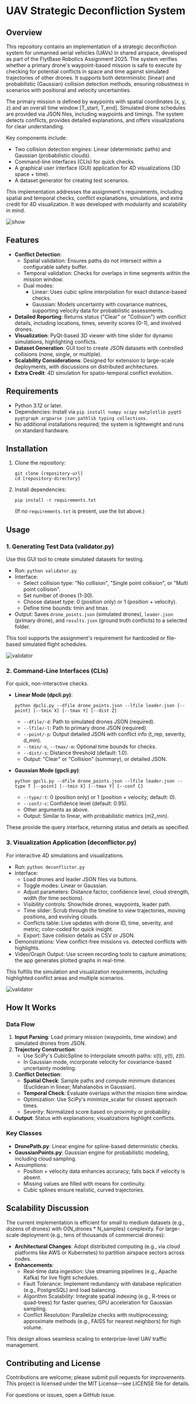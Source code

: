 # UAV Strategic Deconfliction System

## Overview

This repository contains an implementation of a strategic deconfliction system for unmanned aerial vehicles (UAVs) in shared airspace, developed as part of the FlytBase Robotics Assignment 2025. The system verifies whether a primary drone's waypoint-based mission is safe to execute by checking for potential conflicts in space and time against simulated trajectories of other drones. It supports both deterministic (linear) and probabilistic (Gaussian) collision detection methods, ensuring robustness in scenarios with positional and velocity uncertainties.

The primary mission is defined by waypoints with spatial coordinates (x, y, z) and an overall time window [T_start, T_end]. Simulated drone schedules are provided via JSON files, including waypoints and timings. The system detects conflicts, provides detailed explanations, and offers visualizations for clear understanding.

Key components include:
- Two collision detection engines: Linear (deterministic paths) and Gaussian (probabilistic clouds).
- Command-line interfaces (CLIs) for quick checks.
- A graphical user interface (GUI) application for 4D visualizations (3D space + time).
- A dataset generator for creating test scenarios.

This implementation addresses the assignment's requirements, including spatial and temporal checks, conflict explanations, simulations, and extra credit for 4D visualization. It was developed with modularity and scalability in mind.

![show](assets/Display.gif)

## Features

- **Conflict Detection**:
  - Spatial validation: Ensures paths do not intersect within a configurable safety buffer.
  - Temporal validation: Checks for overlaps in time segments within the mission window.
  - Dual modes:
    - Linear: Uses cubic spline interpolation for exact distance-based checks.
    - Gaussian: Models uncertainty with covariance matrices, supporting velocity data for probabilistic assessments.
- **Detailed Reporting**: Returns status ("Clear" or "Collision") with conflict details, including locations, times, severity scores (0-1), and involved drones.
- **Visualization**: PyQt-based 3D viewer with time slider for dynamic simulations, highlighting conflicts.
- **Dataset Generation**: GUI tool to create JSON datasets with controlled collisions (none, single, or multiple).
- **Scalability Considerations**: Designed for extension to large-scale deployments, with discussions on distributed architectures.
- **Extra Credit**: 4D simulation for spatio-temporal conflict evolution.

## Requirements

- Python 3.12 or later.
- Dependencies: Install via `pip install numpy scipy matplotlib pyqt5 pyqtgraph argparse json pathlib typing collections`.
- No additional installations required; the system is lightweight and runs on standard hardware.

## Installation

1. Clone the repository:
   ```
   git clone [repository-url]
   cd [repository-directory]
   ```
2. Install dependencies:
   ```
   pip install -r requirements.txt
   ```
   (If no `requirements.txt` is present, use the list above.)

## Usage

### 1. Generating Test Data (validator.py)
Use this GUI tool to create simulated datasets for testing.

- Run: `python validator.py`
- Interface:
  - Select collision type: "No collision", "Single point collision", or "Multi point collision".
  - Set number of drones (1-30).
  - Choose dataset type: 0 (position only) or 1 (position + velocity).
  - Define time bounds: tmin and tmax.
- Output: Saves `drone_points.json` (simulated drones), `leader.json` (primary drone), and `results.json` (ground truth conflicts) to a selected folder.

This tool supports the assignment's requirement for hardcoded or file-based simulated flight schedules.

![validator](assets/total_v.gif)

### 2. Command-Line Interfaces (CLIs)
For quick, non-interactive checks.

- **Linear Mode (dpcli.py)**:
  ```
  python dpcli.py --dfile drone_points.json --lfile leader.json [--point] [--tmin X] [--tmax Y] [--dist Z]
  ```
  - `--dfile/-d`: Path to simulated drones JSON (required).
  - `--lfile/-l`: Path to primary drone JSON (required).
  - `--point/-p`: Output detailed JSON with conflict info (t_rep, severity, d_min).
  - `--tmin/-n`, `--tmax/-m`: Optional time bounds for checks.
  - `--dist/-s`: Distance threshold (default: 1.0).
  - Output: "Clear" or "Collision" (summary), or detailed JSON.

- **Gaussian Mode (gpcli.py)**:
  ```
  python gpcli.py --dfile drone_points.json --lfile leader.json --type T [--point] [--tmin X] [--tmax Y] [--conf C]
  ```
  - `--type/-t`: 0 (position only) or 1 (position + velocity; default: 0).
  - `--conf/-c`: Confidence level (default: 0.95).
  - Other arguments as above.
  - Output: Similar to linear, with probabilistic metrics (m2_min).

These provide the query interface, returning status and details as specified.

### 3. Visualization Application (deconflictor.py)
For interactive 4D simulations and visualizations.

- Run: `python deconflictor.py`
- Interface:
  - Load drones and leader JSON files via buttons.
  - Toggle modes: Linear or Gaussian.
  - Adjust parameters: Distance factor, confidence level, cloud strength, width (for time sections).
  - Visibility controls: Show/hide drones, waypoints, leader path.
  - Time slider: Scrub through the timeline to view trajectories, moving positions, and evolving clouds.
  - Conflicts table: Live updates with drone ID, time, severity, and metric; color-coded for quick insight.
  - Export: Save collision details as CSV or JSON.
- Demonstrations: View conflict-free missions vs. detected conflicts with highlights.
- Video/Graph Output: Use screen recording tools to capture animations; the app generates plotted graphs in real-time.

This fulfills the simulation and visualization requirements, including highlighted conflict areas and multiple scenarios.

![validator](assets/total_d.gif)

## How It Works

### Data Flow
1. **Input Parsing**: Load primary mission (waypoints, time window) and simulated drones from JSON.
2. **Trajectory Construction**:
   - Use SciPy's CubicSpline to interpolate smooth paths: x(t), y(t), z(t).
   - In Gaussian mode, incorporate velocity for covariance-based uncertainty modeling.
3. **Conflict Detection**:
   - **Spatial Check**: Sample paths and compute minimum distances (Euclidean in linear; Mahalanobis in Gaussian).
   - **Temporal Check**: Evaluate overlaps within the mission time window.
   - Optimization: Use SciPy's minimize_scalar for closest approach times.
   - Severity: Normalized score based on proximity or probability.
4. **Output**: Status with explanations; visualizations highlight conflicts.

### Key Classes
- **DronePath.py**: Linear engine for spline-based deterministic checks.
- **GaussianPoints.py**: Gaussian engine for probabilistic modeling, including cloud sampling.
- Assumptions:
  - Position + velocity data enhances accuracy; falls back if velocity is absent.
  - Missing values are filled with means for continuity.
  - Cubic splines ensure realistic, curved trajectories.

## Scalability Discussion

The current implementation is efficient for small to medium datasets (e.g., dozens of drones) with O(N_drones * N_samples) complexity. For large-scale deployment (e.g., tens of thousands of commercial drones):

- **Architectural Changes**: Adopt distributed computing (e.g., via cloud platforms like AWS or Kubernetes) to partition airspace sectors across nodes.
- **Enhancements**:
  - Real-time data ingestion: Use streaming pipelines (e.g., Apache Kafka) for live flight schedules.
  - Fault Tolerance: Implement redundancy with database replication (e.g., PostgreSQL) and load balancing.
  - Algorithm Scalability: Integrate spatial indexing (e.g., R-trees or quad-trees) for faster queries; GPU acceleration for Gaussian sampling.
  - Conflict Resolution: Parallelize checks with multiprocessing; approximate methods (e.g., FAISS for nearest neighbors) for high volume.

This design allows seamless scaling to enterprise-level UAV traffic management.

## Contributing and License

Contributions are welcome; please submit pull requests for improvements. This project is licensed under the MIT License—see LICENSE file for details.

For questions or issues, open a GitHub issue.
